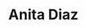 ---
# Archivo autogenerado

# No tocar
layout: gallery

# Título en la página /sesiones
title: "Anita Diaz"

# Carpeta donde buscará las imágenes en /images/. Debe tener el mismo nombre y sin espacios
images: ana-diaz-escriche

# Enlace personalizado ej: ariadnaballestar.com/sesiones/NOMBRESESION
permalink: /fotografias-en-barcelona-luces-de-colores-con-ana-diaz-escriche

# Texto que se insertara en la etiqueta alt de todas las imagenes de la sesión
altimages: "fotografa en barcelona, fotografo barato en barcelona, fotografo profesional en barcelona, fotografias con luces de colores, fotografia de estudio, fotografo de modelos"

# Información detallada sobre la sesión
description: "Esta sesión supuso un reto súper imporante para mí. Nunca antes había utilizado colores en los flashes para iluminar a los modelos. Hicimos muchas pruebas y cambiamos muchísimas veces las luces, hasta que conseguimos lo que buscábamos desde el principio. Decidimos utilizar colores cálidos y, al final, improvisamos unas cuantas fotos cambiando los colores, ¿qué os parecen?¿os gustan? Espero que sí! :)"

# Colaboradores
colaboradores:
 - title: "Modelo:"
   name: "Ana Diaz Escriche"
   link: "https://www.instagram.com/adescriche/"

# Imagenes de flickr
flickrimages:
 - https://farm5.staticflickr.com/4407/35563705113_b47ea05026.jpg
 - https://farm5.staticflickr.com/4360/35975182700_95ba153311.jpg
 - https://farm5.staticflickr.com/4387/36203797422_f9f5f2098f.jpg
 - https://farm5.staticflickr.com/4388/35563709703_d46f8d4c89.jpg
 - https://farm5.staticflickr.com/4338/35563712653_d0c193bd6b.jpg
 - https://farm5.staticflickr.com/4440/35563715823_3e6152248b.jpg
 - https://farm5.staticflickr.com/4426/36372160975_c42ee41c96.jpg
 - https://farm5.staticflickr.com/4399/36372166925_5e13465352.jpg
 - https://farm5.staticflickr.com/4382/36372171735_e06a9b6cc7.jpg
 - https://farm5.staticflickr.com/4387/36327398256_b8f530fac4.jpg
 - https://farm5.staticflickr.com/4396/35975225760_bd652cb02a.jpg
 - https://farm5.staticflickr.com/4359/35975227310_14b3076a39.jpg
---